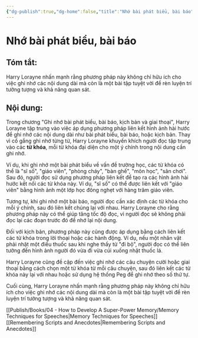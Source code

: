 ```yaml
---
{"dg-publish":true,"dg-home":false,"title":"Nhớ bài phát biểu, bài báo","date":"2024-08-31","tags":["#books","#memory","#How_to_Develop_A_Super_Power_Memory"],"Chương":"Chương9","dg-path":"Books/04 - How to Develop A Super-Power Memory/Chapter 9 - Remembering Speeches, Articles, Scripts.md","permalink":"/books/04-how-to-develop-a-super-power-memory/chapter-9-remembering-speeches-articles-scripts/","dgPassFrontmatter":true,"updated":"2025-01-31T00:01:45.125+07:00"}
---
```


# Nhớ bài phát biểu, bài báo
## Tóm tắt:
Harry Lorayne nhấn mạnh rằng phương pháp này không chỉ hữu ích cho việc ghi nhớ các nội dung dài mà còn là một bài tập tuyệt vời để rèn luyện trí tưởng tượng và khả năng quan sát.

## Nội dung:
Trong chương "Ghi nhớ bài phát biểu, bài báo, kịch bản và giai thoại", Harry Lorayne tập trung vào việc áp dụng phương pháp liên kết hình ảnh hài hước để ghi nhớ các nội dung dài như bài phát biểu, bài báo, hoặc kịch bản. Thay vì cố gắng ghi nhớ từng từ, Harry Lorayne khuyến khích người đọc tập trung vào các **từ khóa**, mỗi từ khóa đại diện cho một ý chính trong nội dung cần ghi nhớ.

Ví dụ, khi ghi nhớ một bài phát biểu về vấn đề trường học, các từ khóa có thể là "sĩ số", "giáo viên", "phòng cháy", "bàn ghế", "môn học", "sân chơi". Sau đó, người đọc sử dụng phương pháp liên kết để tạo ra các hình ảnh hài hước kết nối các từ khóa này. Ví dụ, "sĩ số" có thể được liên kết với "giáo viên" bằng hình ảnh một lớp học đông nghẹt với hàng trăm giáo viên.

Tương tự, khi ghi nhớ một bài báo, người đọc cần xác định các từ khóa cho mỗi ý chính, sau đó liên kết chúng lại với nhau. Harry Lorayne cho rằng phương pháp này có thể giúp tăng tốc độ đọc, vì người đọc sẽ không phải đọc lại các đoạn trước đó để nhớ lại nội dung.

Đối với kịch bản, phương pháp này cũng được áp dụng bằng cách liên kết các từ khóa trong lời thoại hoặc các hành động. Ví dụ, nếu một nhân vật phải nhặt một điếu thuốc sau khi nghe thấy từ "đi bộ", người đọc có thể liên tưởng đến hình ảnh người đó vừa đi vừa cúi xuống nhặt thuốc lá.

Harry Lorayne cũng đề cập đến việc ghi nhớ các câu chuyện cười hoặc giai thoại bằng cách chọn một từ khóa từ mỗi câu chuyện, sau đó liên kết các từ khóa này lại với nhau hoặc sử dụng hệ thống Peg để ghi nhớ theo số thứ tự.

Cuối cùng, Harry Lorayne nhấn mạnh rằng phương pháp này không chỉ hữu ích cho việc ghi nhớ các nội dung dài mà còn là một bài tập tuyệt vời để rèn luyện trí tưởng tượng và khả năng quan sát.

[[Publish/Books/04 - How to Develop A Super-Power Memory/Memory Techniques for Speeches\|Memory Techniques for Speeches]]
[[Remembering Scripts and Anecdotes\|Remembering Scripts and Anecdotes]]
